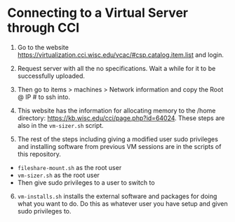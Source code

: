 # Connecting to a Virtual Server through CCI

1. Go to the website https://virtualization.cci.wisc.edu/vcac/#csp.catalog.item.list and login. 

2. Request server with all the no specifications. Wait a while for it to be successfully uploaded. 

3. Then go to items > machines > Network information and copy the Root @ IP # to ssh into. 

4. This website has the information for allocating memory to the /home directory: https://kb.wisc.edu/cci/page.php?id=64024. These steps are also in the `vm-sizer.sh` script. 

5. The rest of the steps including giving a modified user sudo privileges and installing software from previous VM sessions are in the scripts of this repository. 
- `fileshare-mount.sh` as the root user 
- `vm-sizer.sh` as the root user
- Then give sudo privileges to a user to switch to

6. `vm-installs.sh` installs the external software and packages for doing what you want to do. Do this as whatever user you have setup and given sudo privileges to. 


